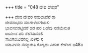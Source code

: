 +++
title = "048 ದೇವ ದೇವರ"

+++
ದೇವ ದೇವರ ಸಮಯವೆನೆ ರಾ   
ಜೀವನಾಭನು ಮುಗುಳುನಗೆಯಲಿ   
ಭಾವನವರಟ್ಟಿದರೆ ಹರ ಹರ ಬಹೆವು ನಡೆಯೆನುತ   
ರಾವಣನ ಪರಿ ನೆಲೆಸಿತಿವನಲಿ   
ಸಾವಿಗಂಜುವನಲ್ಲ ಖಳನು ನ  
ಯಾವಿಳನು ನಮ್ಮುಕುತಿ ಕೊಳ್ಳದು ವಿದುರ ಕೇಳೆಂದ   ॥48॥